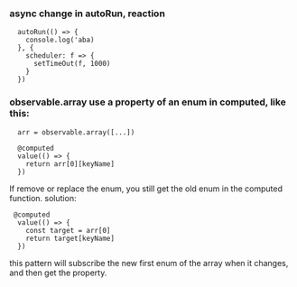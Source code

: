 ### async change in autoRun, reaction
```
  autoRun(() => {
    console.log('aba)
  }, {
    scheduler: f => {
      setTimeOut(f, 1000)
    }
  })
```

### observable.array use a property of an enum in computed, like this:

```
  arr = observable.array([...])

  @computed
  value(() => {
    return arr[0][keyName]
  })
```

If remove or replace the enum, you still get the old enum in the computed function.
solution: 

```
 @computed
  value(() => {
    const target = arr[0]
    return target[keyName]
  })
```
this pattern will subscribe the new first enum of the array when it changes, and then get the property.
